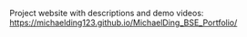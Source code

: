 Project website with descriptions and demo videos: https://michaelding123.github.io/MichaelDing_BSE_Portfolio/
